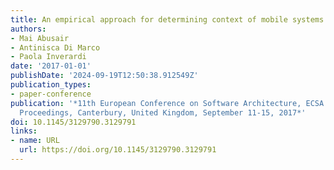 ```yaml
---
title: An empirical approach for determining context of mobile systems
authors:
- Mai Abusair
- Antinisca Di Marco
- Paola Inverardi
date: '2017-01-01'
publishDate: '2024-09-19T12:50:38.912549Z'
publication_types:
- paper-conference
publication: '*11th European Conference on Software Architecture, ECSA 2017, Companion
  Proceedings, Canterbury, United Kingdom, September 11-15, 2017*'
doi: 10.1145/3129790.3129791
links:
- name: URL
  url: https://doi.org/10.1145/3129790.3129791
---
```

